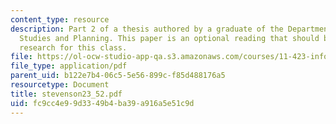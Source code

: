 ```yaml
---
content_type: resource
description: Part 2 of a thesis authored by a graduate of the Department of Urban
  Studies and Planning. This paper is an optional reading that should be useful in
  research for this class.
file: https://ol-ocw-studio-app-qa.s3.amazonaws.com/courses/11-423-information-and-communication-technologies-in-community-development-spring-2004/fc9cc4e99d3349b4ba39a916a5e51c9d_stevenson23_52.pdf
file_type: application/pdf
parent_uid: b122e7b4-06c5-5e56-899c-f85d488176a5
resourcetype: Document
title: stevenson23_52.pdf
uid: fc9cc4e9-9d33-49b4-ba39-a916a5e51c9d
---
```

